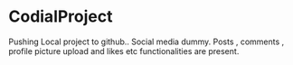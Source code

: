 # CodialProject
Pushing Local project to github.. Social media dummy. Posts , comments , profile picture upload and likes etc functionalities are present.
